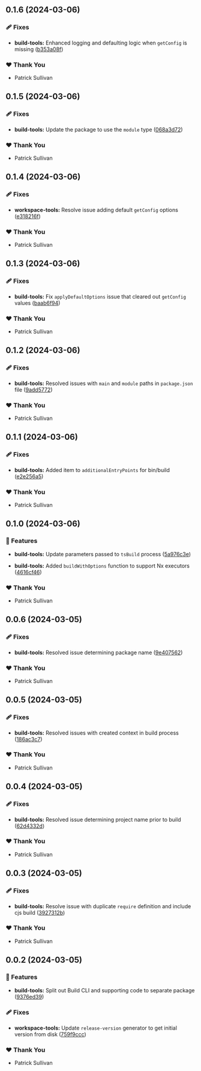 ## 0.1.6 (2024-03-06)


### 🩹 Fixes

- **build-tools:** Enhanced logging and defaulting logic when `getConfig` is missing ([b353a08f](https://github.com/storm-software/storm-ops/commit/b353a08f))


### ❤️  Thank You

- Patrick Sullivan

## 0.1.5 (2024-03-06)


### 🩹 Fixes

- **build-tools:** Update the package to use the `module` type ([068a3d72](https://github.com/storm-software/storm-ops/commit/068a3d72))


### ❤️  Thank You

- Patrick Sullivan

## 0.1.4 (2024-03-06)


### 🩹 Fixes

- **workspace-tools:** Resolve issue adding default `getConfig` options ([e318216f](https://github.com/storm-software/storm-ops/commit/e318216f))


### ❤️  Thank You

- Patrick Sullivan

## 0.1.3 (2024-03-06)


### 🩹 Fixes

- **build-tools:** Fix `applyDefaultOptions` issue that cleared out `getConfig` values ([baab6f94](https://github.com/storm-software/storm-ops/commit/baab6f94))


### ❤️  Thank You

- Patrick Sullivan

## 0.1.2 (2024-03-06)


### 🩹 Fixes

- **build-tools:** Resolved issues with `main` and `module` paths in `package.json` file ([9add5772](https://github.com/storm-software/storm-ops/commit/9add5772))


### ❤️  Thank You

- Patrick Sullivan

## 0.1.1 (2024-03-06)


### 🩹 Fixes

- **build-tools:** Added item to `additionalEntryPoints` for bin/build ([e2e256a5](https://github.com/storm-software/storm-ops/commit/e2e256a5))


### ❤️  Thank You

- Patrick Sullivan

## 0.1.0 (2024-03-06)


### 🚀 Features

- **build-tools:** Update parameters passed to `tsBuild` process ([5a976c3e](https://github.com/storm-software/storm-ops/commit/5a976c3e))

- **build-tools:** Added `buildWithOptions` function to support Nx executors ([4616cf46](https://github.com/storm-software/storm-ops/commit/4616cf46))


### ❤️  Thank You

- Patrick Sullivan

## 0.0.6 (2024-03-05)


### 🩹 Fixes

- **build-tools:** Resolved issue determining package name ([9e407562](https://github.com/storm-software/storm-ops/commit/9e407562))


### ❤️  Thank You

- Patrick Sullivan

## 0.0.5 (2024-03-05)


### 🩹 Fixes

- **build-tools:** Resolved issues with created context in build process ([186ac3c7](https://github.com/storm-software/storm-ops/commit/186ac3c7))


### ❤️  Thank You

- Patrick Sullivan

## 0.0.4 (2024-03-05)


### 🩹 Fixes

- **build-tools:** Resolved issue determining project name prior to build ([62d4332d](https://github.com/storm-software/storm-ops/commit/62d4332d))


### ❤️  Thank You

- Patrick Sullivan

## 0.0.3 (2024-03-05)


### 🩹 Fixes

- **build-tools:** Resolve issue with duplicate `require` definition and include cjs build ([3927312b](https://github.com/storm-software/storm-ops/commit/3927312b))


### ❤️  Thank You

- Patrick Sullivan

## 0.0.2 (2024-03-05)


### 🚀 Features

- **build-tools:** Split out Build CLI and supporting code to separate package ([9376ed39](https://github.com/storm-software/storm-ops/commit/9376ed39))


### 🩹 Fixes

- **workspace-tools:** Update `release-version` generator to get initial version from disk ([759f9ccc](https://github.com/storm-software/storm-ops/commit/759f9ccc))


### ❤️  Thank You

- Patrick Sullivan